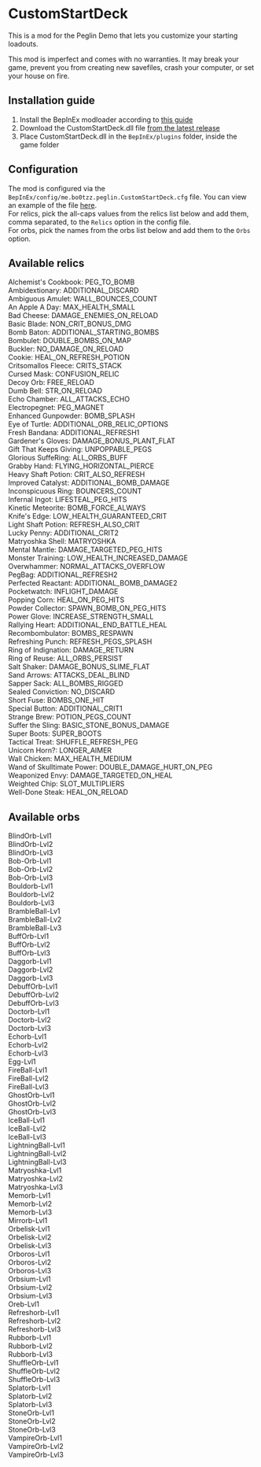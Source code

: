 ﻿# CustomStartDeck  
This is a mod for the Peglin Demo that lets you customize your
starting loadouts.

This mod is imperfect and comes with no warranties. It may break your game,
prevent you from creating new savefiles, crash your computer, or set your house on fire.

## Installation guide
1. Install the BepInEx modloader according to [this guide](https://docs.bepinex.dev/articles/user_guide/installation/index.html)
2. Download the CustomStartDeck.dll file [from the latest release](https://github.com/bo0tzz/CustomStartDeck/releases/latest/download/CustomStartDeck.dll)
3. Place CustomStartDeck.dll in the `BepInEx/plugins` folder, inside the game folder

## Configuration
The mod is configured via the `BepInEx/config/me.bo0tzz.peglin.CustomStartDeck.cfg` file. 
You can view an example of the file [here](https://github.com/bo0tzz/CustomStartDeck/blob/master/me.bo0tzz.peglin.CustomStartDeck.cfg).  
For relics, pick the all-caps values from the relics list below and add them, comma separated,
to the `Relics` option in the config file.  
For orbs, pick the names from the orbs list below and add them to the `Orbs` option.

## Available relics  
Alchemist's Cookbook: PEG_TO_BOMB  
Ambidextionary: ADDITIONAL_DISCARD  
Ambiguous Amulet: WALL_BOUNCES_COUNT  
An Apple A Day: MAX_HEALTH_SMALL  
Bad Cheese: DAMAGE_ENEMIES_ON_RELOAD  
Basic Blade: NON_CRIT_BONUS_DMG  
Bomb Baton: ADDITIONAL_STARTING_BOMBS  
Bombulet: DOUBLE_BOMBS_ON_MAP  
Buckler: NO_DAMAGE_ON_RELOAD  
Cookie: HEAL_ON_REFRESH_POTION  
Critsomallos Fleece: CRITS_STACK  
Cursed Mask: CONFUSION_RELIC  
Decoy Orb: FREE_RELOAD  
Dumb Bell: STR_ON_RELOAD  
Echo Chamber: ALL_ATTACKS_ECHO  
Electropegnet: PEG_MAGNET  
Enhanced Gunpowder: BOMB_SPLASH  
Eye of Turtle: ADDITIONAL_ORB_RELIC_OPTIONS  
Fresh Bandana: ADDITIONAL_REFRESH1  
Gardener's Gloves: DAMAGE_BONUS_PLANT_FLAT  
Gift That Keeps Giving: UNPOPPABLE_PEGS  
Glorious SuffeRing: ALL_ORBS_BUFF  
Grabby Hand: FLYING_HORIZONTAL_PIERCE  
Heavy Shaft Potion: CRIT_ALSO_REFRESH  
Improved Catalyst: ADDITIONAL_BOMB_DAMAGE  
Inconspicuous Ring: BOUNCERS_COUNT  
Infernal Ingot: LIFESTEAL_PEG_HITS  
Kinetic Meteorite: BOMB_FORCE_ALWAYS  
Knife's Edge: LOW_HEALTH_GUARANTEED_CRIT  
Light Shaft Potion: REFRESH_ALSO_CRIT  
Lucky Penny: ADDITIONAL_CRIT2  
Matryoshka Shell: MATRYOSHKA  
Mental Mantle: DAMAGE_TARGETED_PEG_HITS  
Monster Training: LOW_HEALTH_INCREASED_DAMAGE  
Overwhammer: NORMAL_ATTACKS_OVERFLOW  
PegBag: ADDITIONAL_REFRESH2  
Perfected Reactant: ADDITIONAL_BOMB_DAMAGE2  
Pocketwatch: INFLIGHT_DAMAGE  
Popping Corn: HEAL_ON_PEG_HITS  
Powder Collector: SPAWN_BOMB_ON_PEG_HITS  
Power Glove: INCREASE_STRENGTH_SMALL  
Rallying Heart: ADDITIONAL_END_BATTLE_HEAL  
Recombombulator: BOMBS_RESPAWN  
Refreshing Punch: REFRESH_PEGS_SPLASH  
Ring of Indignation: DAMAGE_RETURN  
Ring of Reuse: ALL_ORBS_PERSIST  
Salt Shaker: DAMAGE_BONUS_SLIME_FLAT  
Sand Arrows: ATTACKS_DEAL_BLIND  
Sapper Sack: ALL_BOMBS_RIGGED  
Sealed Conviction: NO_DISCARD  
Short Fuse: BOMBS_ONE_HIT  
Special Button: ADDITIONAL_CRIT1  
Strange Brew: POTION_PEGS_COUNT  
Suffer the Sling: BASIC_STONE_BONUS_DAMAGE  
Super Boots: SUPER_BOOTS  
Tactical Treat: SHUFFLE_REFRESH_PEG  
Unicorn Horn?: LONGER_AIMER  
Wall Chicken: MAX_HEALTH_MEDIUM  
Wand of Skulltimate Power: DOUBLE_DAMAGE_HURT_ON_PEG  
Weaponized Envy: DAMAGE_TARGETED_ON_HEAL  
Weighted Chip: SLOT_MULTIPLIERS  
Well-Done Steak: HEAL_ON_RELOAD

## Available orbs
BlindOrb-Lvl1  
BlindOrb-Lvl2  
BlindOrb-Lvl3  
Bob-Orb-Lvl1  
Bob-Orb-Lvl2  
Bob-Orb-Lvl3  
Bouldorb-Lvl1  
Bouldorb-Lvl2  
Bouldorb-Lvl3  
BrambleBall-Lv1  
BrambleBall-Lv2  
BrambleBall-Lv3  
BuffOrb-Lvl1  
BuffOrb-Lvl2  
BuffOrb-Lvl3  
Daggorb-Lvl1  
Daggorb-Lvl2  
Daggorb-Lvl3  
DebuffOrb-Lvl1  
DebuffOrb-Lvl2  
DebuffOrb-Lvl3  
Doctorb-Lvl1  
Doctorb-Lvl2  
Doctorb-Lvl3  
Echorb-Lvl1  
Echorb-Lvl2  
Echorb-Lvl3  
Egg-Lvl1  
FireBall-Lvl1  
FireBall-Lvl2  
FireBall-Lvl3  
GhostOrb-Lvl1  
GhostOrb-Lvl2  
GhostOrb-Lvl3  
IceBall-Lvl1  
IceBall-Lvl2  
IceBall-Lvl3  
LightningBall-Lvl1  
LightningBall-Lvl2  
LightningBall-Lvl3  
Matryoshka-Lvl1  
Matryoshka-Lvl2  
Matryoshka-Lvl3  
Memorb-Lvl1  
Memorb-Lvl2  
Memorb-Lvl3  
Mirrorb-Lvl1  
Orbelisk-Lvl1  
Orbelisk-Lvl2  
Orbelisk-Lvl3  
Orboros-Lvl1  
Orboros-Lvl2  
Orboros-Lvl3  
Orbsium-Lvl1  
Orbsium-Lvl2  
Orbsium-Lvl3  
Oreb-Lvl1  
Refreshorb-Lvl1  
Refreshorb-Lvl2  
Refreshorb-Lvl3  
Rubborb-Lvl1  
Rubborb-Lvl2  
Rubborb-Lvl3  
ShuffleOrb-Lvl1  
ShuffleOrb-Lvl2  
ShuffleOrb-Lvl3  
Splatorb-Lvl1  
Splatorb-Lvl2  
Splatorb-Lvl3  
StoneOrb-Lvl1  
StoneOrb-Lvl2  
StoneOrb-Lvl3  
VampireOrb-Lvl1  
VampireOrb-Lvl2  
VampireOrb-Lvl3  